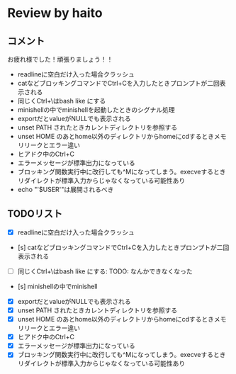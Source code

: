 # Review by haito

## コメント

お疲れ様でした！頑張りましょう！！

- readlineに空白だけ入った場合クラッシュ
- catなどブロッキングコマンドでCtrl+Cを入力したときプロンプトが二回表示される
- 同じくCtrl+\はbash like にする
- minishellの中でminishellを起動したときのシグナル処理
- exportだとvalueがNULLでも表示される
- unset PATH されたときカレントディレクトリを参照する
- unset HOME のあとhome以外のディレクトリからhomeにcdするときメモリリークとエラー違い
- ヒアドク中のCtrl+C
- エラーメッセージが標準出力になっている
- ブロッキング関数実行中に改行しても^Mになってしまう。execveするときリダイレクトが標準入力からじゃなくなっている可能性あり
- echo "'$USER'"は展開されるべき

## TODOリスト

- [x] readlineに空白だけ入った場合クラッシュ
- [s] catなどブロッキングコマンドでCtrl+Cを入力したときプロンプトが二回表示される
- [ ] 同じくCtrl+\はbash like にする: TODO: なんかできなくなった
- [s] minishellの中でminishell
- [x] exportだとvalueがNULLでも表示される
- [x] unset PATH されたときカレントディレクトリを参照する
- [x] unset HOME のあとhome以外のディレクトリからhomeにcdするときメモリリークとエラー違い
- [x] ヒアドク中のCtrl+C
- [x] エラーメッセージが標準出力になっている
- [x] ブロッキング関数実行中に改行しても^Mになってしまう。execveするときリダイレクトが標準入力からじゃなくなっている可能性あり
